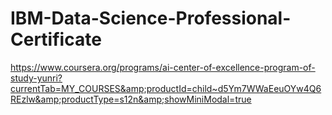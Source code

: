 # IBM-Data-Science-Professional-Certificate
https://www.coursera.org/programs/ai-center-of-excellence-program-of-study-yunri?currentTab=MY_COURSES&amp;productId=child~d5Ym7WWaEeuOYw4Q6REzlw&amp;productType=s12n&amp;showMiniModal=true
